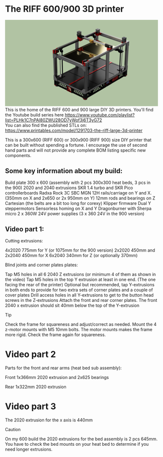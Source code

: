 # The RIFF 600/900 3D printer
![CAD model](render1.png)
This is the home of the RIFF 600 and 900 large DIY 3D printers.
You'll find the Youtube build series here https://www.youtube.com/playlist?list=PLHk1C7nPAl80ZWU28OD7yWof3j6T3yG72  
You can also find the published STLs on: https://www.printables.com/model/1291703-the-riff-large-3d-printer

This is a 300x600 (RIFF 600) or 300x900 (RIFF 900) size DIY printer that can be built without spending a fortune. I encourage the use of second hand parts and will not provide any complete BOM listing specific new components. 

## Some key information about my build:

Build plate 300 x 600 (assembly with 2 pcs 300x300 heat beds, 3 pcs in the 900) 
2020 and 2040 extrusions 
SKR 1.4 turbo and SKR Pico controllerboards 
Radxa Rock 3C SBC 
MGN 12H rails/carriage on Y and X. (350mm on X and 2x650 or 2x 950mm on Y)
12mm rods and bearings on Z 
Cartesian (the belts are a bit too long for corexy) 
Klipper firmware 
Dual Y steppermotors
Sensorless homing on X and Y 
Dragonburner with Sherpa micro 
2 x 360W 24V power supplies (3 x 360 24V in the 900 version)


## Video part 1:

Cutting extrusions:

4x2020 775mm for Y (or 1075mm for the 900 version)
2x2020 450mm and 2x2040 450mm for X
6x2040 340mm for Z (or optionally 370mm)

Blind joints and corner plates plates:

Tap M5 holes in all 6 2040 Z extrusions (or minimum 4 of them as shown in the video)
Tap M5 holes in the top Y extrusion at least in one end. (The one facing the rear of the printer) 
Optional but recommended, tap Y-extrusions in both ends to provide for two extra sets of corner plates and a couple of cover plates
Drill access holes in all Y-extrusions to get to the button head screws in the Z-extrusions
Attach the front and rear corner plates. The front 2040 x extrusion should sit 40mm below the top of the Y-extrusion

>[!TIP]
>Check the frame for squareness and adjust/correct  as needed.
>Mount the 4 z-motor mounts with M5 10mm bolts. The motor mounts makes the frame more rigid. Check the frame again for squareness.

# Video part 2
Parts for the front and rear arms (heat bed sub assembly):

Front 1x366mm 2020 extrusion and 2x625 bearings

Rear 1x322mm 2020 extrusion

# Video part 3
The 2020 extrusion for the x axis is 440mm

> [!CAUTION]
> On my 600 build the 2020 extrusions for the bed assembly is 2 pcs 645mm. You have to check the bed mounts on your heat bed to determine if you need longer extrusions.

